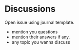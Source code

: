 # Discussions

Open issue using journal template.
- mention you questions
- mention their answers if any.
- any topic you wanna discuss
